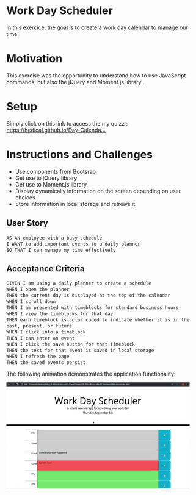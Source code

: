 # Work Day Scheduler
In this exercice, the goal is to create a work day calendar to manage our time

# Motivation
This exercise was the opportunity to understand how to use JavaScript commands, but also the jQuery and Moment.js library.

# Setup
Simply click on this link to access the my quizz : https://hedical.github.io/Day-Calenda…

# Instructions and Challenges
- Use components from Bootsrap
- Get use to jQuery library
- Get use to Moment.js library
- Display dynamically information on the screen depending on user choices
- Store information in local storage and retreive it

## User Story

```
AS AN employee with a busy schedule
I WANT to add important events to a daily planner
SO THAT I can manage my time effectively
```

## Acceptance Criteria

```
GIVEN I am using a daily planner to create a schedule
WHEN I open the planner
THEN the current day is displayed at the top of the calendar
WHEN I scroll down
THEN I am presented with timeblocks for standard business hours
WHEN I view the timeblocks for that day
THEN each timeblock is color coded to indicate whether it is in the past, present, or future
WHEN I click into a timeblock
THEN I can enter an event
WHEN I click the save button for that timeblock
THEN the text for that event is saved in local storage
WHEN I refresh the page
THEN the saved events persist
```

The following animation demonstrates the application functionality:

![day planner demo](./Assets/05-third-party-apis-homework-demo.gif)

